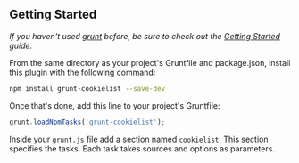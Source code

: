 ## Getting Started

_If you haven't used [grunt](http://gruntjs.com/) before, be sure to check out
the [Getting Started](http://gruntjs.com/getting-started) guide._

From the same directory as your project's Gruntfile and package.json, install
this plugin with the following command:

```bash
npm install grunt-cookielist --save-dev
```

Once that's done, add this line to your project's Gruntfile:

```js
grunt.loadNpmTasks('grunt-cookielist');
```

Inside your `grunt.js` file add a section named `cookielist`. This section
specifies the tasks. Each task takes sources and options as parameters.
